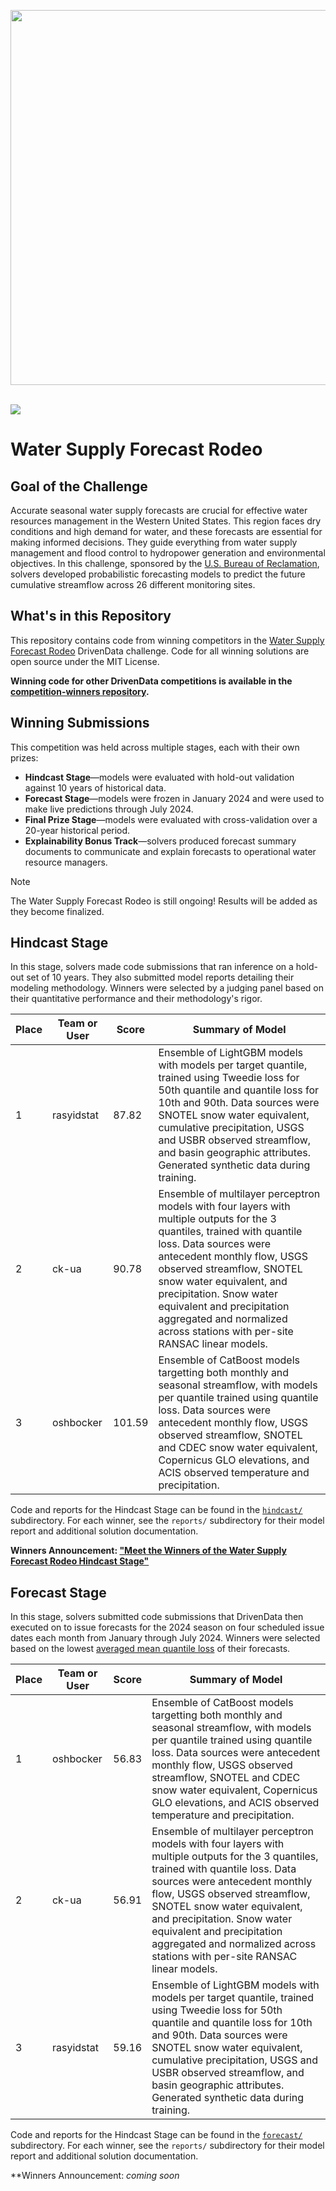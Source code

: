 [<img src='https://s3.amazonaws.com/drivendata-public-assets/logo-white-blue.png' width='600'>](https://www.drivendata.org/)
<br><br>

[<img src='https://drivendata-public-assets.s3.amazonaws.com/watersupply-hungry-horse-dam-banner.jpg'>](https://www.drivendata.org/competitions/group/reclamation-water-supply-forecast/)

# Water Supply Forecast Rodeo

## Goal of the Challenge

Accurate seasonal water supply forecasts are crucial for effective water resources management in the Western United States. This region faces dry conditions and high demand for water, and these forecasts are essential for making informed decisions. They guide everything from water supply management and flood control to hydropower generation and environmental objectives. In this challenge, sponsored by the [U.S. Bureau of Reclamation](https://www.usbr.gov/), solvers developed probabilistic forecasting models to predict the future cumulative streamflow across 26 different monitoring sites.

## What's in this Repository

This repository contains code from winning competitors in the [Water Supply Forecast Rodeo](https://www.drivendata.org/competitions/group/reclamation-water-supply-forecast/) DrivenData challenge. Code for all winning solutions are open source under the MIT License.

**Winning code for other DrivenData competitions is available in the [competition-winners repository](https://github.com/drivendataorg/competition-winners).**

## Winning Submissions

This competition was held across multiple stages, each with their own prizes:

- **Hindcast Stage**—models were evaluated with hold-out validation against 10 years of historical data.
- **Forecast Stage**—models were frozen in January 2024 and were used to make live predictions through July 2024.
- **Final Prize Stage**—models were evaluated with cross-validation over a 20-year historical period.
- **Explainability Bonus Track**—solvers produced forecast summary documents to communicate and explain forecasts to operational water resource managers.

> [!NOTE]
> The Water Supply Forecast Rodeo is still ongoing! Results will be added as they become finalized.

## Hindcast Stage

In this stage, solvers made code submissions that ran inference on a hold-out set of 10 years. They also submitted model reports detailing their modeling methodology. Winners were selected by a judging panel based on their quantitative performance and their methodology's rigor.

Place | Team or User | Score | Summary of Model
--- | --- | ---   | ---
1   | rasyidstat | 87.82 | Ensemble of LightGBM models with models per target quantile, trained using Tweedie loss for 50th quantile and quantile loss for 10th and 90th. Data sources were SNOTEL snow water equivalent, cumulative precipitation, USGS and USBR observed streamflow, and basin geographic attributes. Generated synthetic data during training.
2   | ck-ua | 90.78 | Ensemble of multilayer perceptron models with four layers with multiple outputs for the 3 quantiles, trained with quantile loss. Data sources were antecedent monthly flow, USGS observed streamflow, SNOTEL snow water equivalent, and precipitation. Snow water equivalent and precipitation aggregated and normalized across stations with per-site RANSAC linear models.
3   | oshbocker | 101.59 | Ensemble of CatBoost models targetting both monthly and seasonal streamflow, with models per quantile trained using quantile loss. Data sources were antecedent monthly flow, USGS observed streamflow, SNOTEL and CDEC snow water equivalent, Copernicus GLO elevations, and ACIS observed temperature and precipitation.

Code and reports for the Hindcast Stage can be found in the [`hindcast/`](./hindcast/) subdirectory. For each winner, see the `reports/` subdirectory for their model report and additional solution documentation.

**Winners Announcement: ["Meet the Winners of the Water Supply Forecast Rodeo Hindcast Stage"](https://drivendata.co/blog/water-supply-hindcast-winners)**

## Forecast Stage

In this stage, solvers submitted code submissions that DrivenData then executed on to issue forecasts for the 2024 season on four scheduled issue dates each month from January through July 2024. Winners were selected based on the lowest [averaged mean quantile loss](https://www.drivendata.org/competitions/259/reclamation-water-supply-forecast/page/827/#primary-metric-quantile-loss) of their forecasts.

Place | Team or User | Score | Summary of Model
--- | --- | ---   | ---
1   | oshbocker | 56.83 | Ensemble of CatBoost models targetting both monthly and seasonal streamflow, with models per quantile trained using quantile loss. Data sources were antecedent monthly flow, USGS observed streamflow, SNOTEL and CDEC snow water equivalent, Copernicus GLO elevations, and ACIS observed temperature and precipitation.
2   | ck-ua | 56.91 | Ensemble of multilayer perceptron models with four layers with multiple outputs for the 3 quantiles, trained with quantile loss. Data sources were antecedent monthly flow, USGS observed streamflow, SNOTEL snow water equivalent, and precipitation. Snow water equivalent and precipitation aggregated and normalized across stations with per-site RANSAC linear models.
3   | rasyidstat | 59.16 | Ensemble of LightGBM models with models per target quantile, trained using Tweedie loss for 50th quantile and quantile loss for 10th and 90th. Data sources were SNOTEL snow water equivalent, cumulative precipitation, USGS and USBR observed streamflow, and basin geographic attributes. Generated synthetic data during training.

Code and reports for the Hindcast Stage can be found in the [`forecast/`](./forecast/) subdirectory. For each winner, see the `reports/` subdirectory for their model report and additional solution documentation.

**Winners Announcement: _coming soon_
